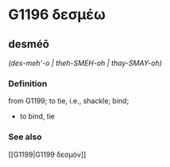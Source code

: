# G1196 δεσμέω

## desméō

_(des-meh'-o | theh-SMEH-oh | thay-SMAY-oh)_

### Definition

from G1199; to tie, i.e., shackle; bind; 

- to bind, tie

### See also

[[G1199|G1199 δεσμόν]]
